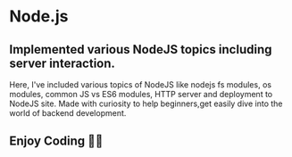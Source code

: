 # Node.js
Implemented various NodeJS topics including server interaction. 
-------------------------------------------------------------------------
Here, I've included various topics of NodeJS like nodejs fs modules, os modules, common JS vs ES6 modules, HTTP server and deployment to NodeJS site.
Made with curiosity to help beginners,get easily dive into the world of backend development.
## Enjoy Coding 🏄‍♂️ ##
